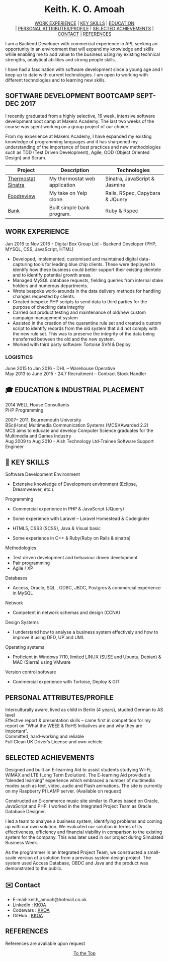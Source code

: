 <h1 align="center"><a id="top">Keith. K. O. Amoah</a></h1>
<p align="center">
<a href="#experience">WORK EXPERIENCE</a>
|  <a href="#skills">KEY SKILLS</a>
| <a href="#education">EDUCATION</a><br>
| <a href="#attributes"> PERSONAL ATTRIBUTES/PROFILE</a>
| <a href="#achievements">SELECTED ACHIEVEMENTS</a>
| <a href="#contact">CONTACT</a>
| <a href="#reference">REFERENCES</a>
</p>

I am a Backend Developer with commercial experience in API, seeking an opportunity in an environment that will expand my knowledge and skills while enabling me to add value to the business using my existing technical strengths, analytical abilities and strong people skills.

I have had a fascination with software development since a young age and I keep up to date with current technologies. I am open to working with different technologies and to learning new skills. 

<h2>SOFTWARE DEVELOPMENT BOOTCAMP SEPT-DEC 2017</h2>
I recently graduated from a highly selective, 16 week, intensive software development boot camp at Makers Academy. The last two weeks of the course was spent working on a group project of our choice. 

From my experience at Makers Academy, I have expanded my existing knowledge of programming languages and it has sharpened my understanding of the importance of best practices and new methodologies such as TDD (Test Driven Development), Agile, OOD (Object Oriented Design) and Scrum.



| Project   | Description | Technologies |
|---        |---          |---           |
| [Thermostat Sinatra](https://github.com/KKOA/thermostat-sinatra) | My thermostat web application | Sinatra, JavaScript &amp; Jasmine |
| [Foodreview](https://github.com/KKOA/foodreview) | My take on Yelp clone. | Rails, RSpec, Capybara &amp; JQuery |
| [Bank](https://github.com/KKOA/bank-tech-test) | Built simple bank program. | Ruby &amp; Rspec |

<h2><a id="experience">WORK EXPERIENCE</a></h2>
Jan 2016 to Nov 2016 - Digital Box Group Ltd – Backend Developer (PHP, MYSQL, CSS, JavaScript, HTML)
<ul>
<li>Developed, implemented, customised and maintained digital data-capturing tools for leading blue chip clients. These were deployed to identify how these business could better support their existing clientele and to identify potential growth areas.</li>
<li>Managed MySQL database requests, fielding queries from internal stake holders and numerous departments.</li>
<li>Wrote bespoke work-arounds in the data delivery methods for handling changes requested by clients.</li>
<li>Created bespoke PHP scripts to send data to third parties for the purpose of checking data integrity</li>
<li>Carried out product testing and maintenance of old/new custom campaign management system</li>
<li>Assisted in the creation of the quarantine rule set and created a custom script to identify records from the old system that did not comply with the new rule set. This was to preserve the integrity of the data being transferred between the old and the new system.</li>
<li>Worked with third party software: Tortoise SVN &amp; Deploy</li>
</ul>

<h3> LOGISTICS </h3>
<p>June 2015 to Jan 2016 - DHL – Warehouse Operative<br>
May 2013 to June 2015 - 24.7 Recruitment – Contract Stock Handler</p>

<h2><g-emoji alias="mortar_board" fallback-src="https://assets-cdn.github.com/images/icons/emoji/unicode/1f393.png" ios-version="6.0">🎓</g-emoji> <a id="education">EDUCATION & INDUSTRIAL PLACEMENT</a></h2>
<p>2014 WELL House Consultants<br>
PHP Programming</p>

2007– 2011, Bournemouth University<br>
BSc(Hons) Multimedia Communication Systems (MCS)(Awarded 2.2)<br>
MCS aims to educate and develop Computer Science graduates for the Multimedia and Games Industry<br>
Aug 2009 to Aug 2010 - Aish Technology Ltd-Trainee Software Support Engineer


<h2><g-emoji alias="book" fallback-src="https://assets-cdn.github.com/images/icons/emoji/unicode/1f4d6.png" ios-version="6.0">📖</g-emoji> <a id="skills">KEY SKILLS</a></h2>
Software Development Environment
<ul><li>Extensive knowledge of Development environment (Eclipse, Dreamweaver, etc.).</li></ul>
Programming
<ul><li>Commercial experience in PHP  &amp; JavaScript (JQuery)</li></ul>
<ul><li>Some experience with Laravel – Laravel Homestead &amp; Codeiginter</li></ul>
<ul><li>HTML5, CSS3 (SCSS), Java &amp; Visual basic</li></ul>
<ul><li>Some experience in C++ &amp; Ruby(Ruby on Rails & sinatra)</li></ul>
Methodologies
<ul>
  <li>Test driven development and behaviour driven development</li>
  <li>Pair programming</li>
  <li>Agile / XP</li>
</ul>
Databases
<ul>
  <li>Access, Oracle, SQL , ODBC, JBDC, Postgres &amp; commercial experience in MySQL</li>
</ul>
Network
<ul><li>Competent  in network schemas and design (CCNA)</li></ul>
Design Systems
<ul><li>I understand how to analyse a business system effectively and how to improve it using DFD, UP and UML</li></ul>
Operating systems
<ul><li>Proficient in Windows 7/10,  limited LINUX (SUSE and Ubuntu, Debian) & MAC (Sierra) using VMware</li></ul>
Version control software
<ul><li>Commercial experience with Tortoise, Deploy &amp; GIT</li></ul>

<h2><a id="attributes">PERSONAL ATTRIBUTES/PROFILE</a></h2>
<p>Interculturally aware, lived as child in Berlin (4 years), studied German to AS level<br>
Effective report &amp; presentation skills – came first in competition for my report on “What the WEEE &amp; RoHS Initiatives are and why they are Important”.<br>
Committed, hard-working and reliable<br>
Full Clean UK Driver’s License and own vehicle
</p>

<h2><a id="achievements">SELECTED ACHIEVEMENTS</a></h2>
<p>Designed and built an E-learning Aid to assist students studying Wi-Fi, WiMAX and LTE (Long Term Evolution). The E-learning Aid provided a “blended learning” experience which embraced a number of multimedia modes such as text, video, audio and Flash animations. The site is currently on my Raspberry PI LAMP server. (Available on request)</p>

<p>Constructed an E-commerce music site similar to iTunes based on Oracle, JavaScript and PHP.  I worked in the Integrated Project Team as Oracle Database Designer.</p>

<p>I led a team to analyse a business system, identifying problems and coming up with our own solution. We evaluated our solution in terms of its effectiveness, efficiency and financial viability in comparison to the existing system for the company. This was later used in our project during Simulated Business Week.</p>

<p>As the programmer in an Integrated Project Team, we constructed a small-scale version of a solution from a previous system design project. The system used Access Database, OBDC and Java and the product was demonstrated to the public.</p>

<h2><g-emoji alias="email" fallback-src="https://assets-cdn.github.com/images/icons/emoji/unicode/2709.png" ios-version="6.0">✉️</g-emoji> <a id="contact">Contact</a></h2>
<ul>
  <li>E-mail: keith_amoah@hotmail.co.uk</li>
  <li>LinkedIn :
  <a href="https://www.linkedin.com/in/keith-amoah-96779b62/">KKOA</a> </li>
  <li> Codewars :
  <a href="https://www.codewars.com/users/KKOA">KKOA</a></li>
  <li> GitHub : <a href="https://github.com/KKOA">KKOA</a></li>
</ul>
<h2 id="reference">REFERENCES</h2>
References are avaliable upon request
<p align="center"><a href="#top"> To the Top </a></p>
